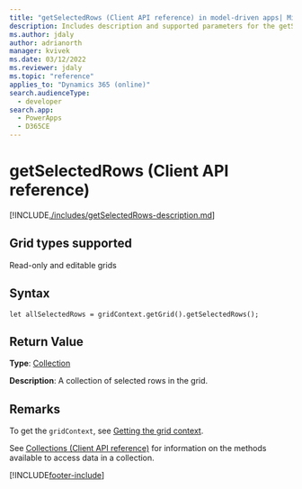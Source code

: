 ```yaml
---
title: "getSelectedRows (Client API reference) in model-driven apps| MicrosoftDocs"
description: Includes description and supported parameters for the getSelectedRows method.
ms.author: jdaly
author: adrianorth
manager: kvivek
ms.date: 03/12/2022
ms.reviewer: jdaly
ms.topic: "reference"
applies_to: "Dynamics 365 (online)"
search.audienceType:
  - developer
search.app:
  - PowerApps
  - D365CE
---
```


# getSelectedRows (Client API reference)

[!INCLUDE[./includes/getSelectedRows-description.md](./includes/getSelectedRows-description.md)]

## Grid types supported

Read-only and editable grids

## Syntax

`let allSelectedRows = gridContext.getGrid().getSelectedRows();`

## Return Value

**Type**: [Collection](./../../collections.md)

**Description**: A collection of selected rows in the grid.

## Remarks

To get the `gridContext`, see [Getting the grid context](../../grids.md#bkmk_gridcontext).

See [Collections (Client API reference)](../../collections.md) for information on the methods available to access data in a collection.

[!INCLUDE[footer-include](../../../../../../includes/footer-banner.md)]
